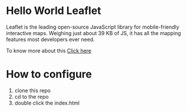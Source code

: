 # Hello World Leaflet

Leaflet is the leading open-source JavaScript library for mobile-friendly interactive maps. Weighing just about 39 KB of JS, it has all the mapping features most developers ever need.

To know more about this [Click here](https://leafletjs.com/index.html)

# How to configure

1. clone this repo
2. cd to the repo
3. double click the index.html
